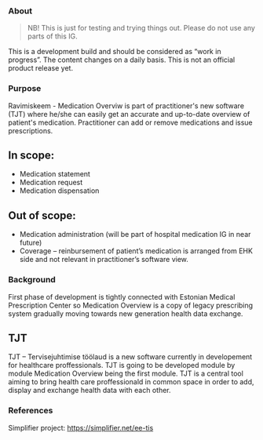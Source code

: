 ### About

> NB! This is just for testing and trying things out. Please do not use any parts of this IG.

This is a development build and should be considered as “work in progress”. The content changes on a daily basis. This is not an official product release yet.

### Purpose

Ravimiskeem - Medication Overviw is part of practitioner's new software (TJT) where he/she can easily get an accurate and up-to-date overview of patient's medication. Practitioner can add or remove medications and issue prescriptions. 

## In scope:

-	Medication statement
-	Medication request
-	Medication dispensation

## Out of scope:

-	Medication administration (will be part of hospital medication IG in near future)
-	Coverage – reinbursement of patient’s medication is arranged from EHK side and not relevant in practitioner’s software view.

### Background

First phase of development is tightly connected with Estonian Medical Prescription Center so Medication Overview is a copy of legacy prescribing system gradually moving towards new generation health data exchange.

## TJT

TJT – Tervisejuhtimise töölaud is a new software currently in developement for healthcare proffessionals. TJT is going to be developed module by module Medication Overview being the first module. TJT is a central tool aiming to bring health care proffessionald in common space in order to add, display and exchange health data with each other.


### References

Simplifier project: https://simplifier.net/ee-tis 
